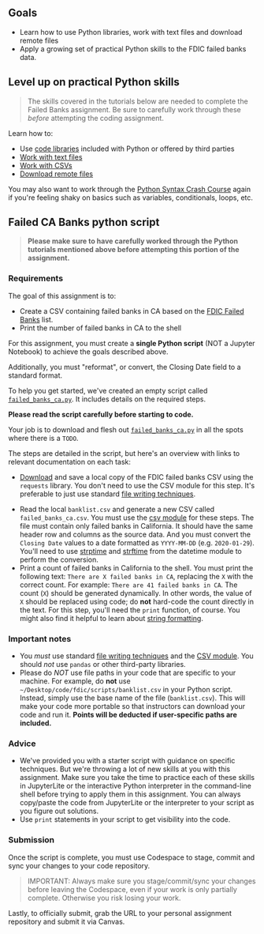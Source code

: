 ## Goals

- Learn how to use Python libraries, work with text files and download remote files
- Apply a growing set of practical Python skills to the FDIC failed banks data.

## Level up on practical Python skills

> The skills covered in the tutorials below are needed to complete the Failed Banks assignment. Be sure to carefully work through these *before* attempting the coding assignment.

Learn how to:

* Use [code libraries](https://stanfordjournalism.github.io/data-journalism-notebooks/lab?path=python_libraries.ipynb) included with Python or offered by third parties
* [Work with text files](https://stanfordjournalism.github.io/data-journalism-notebooks/lab?path=python_file_io.ipynb)
* [Work with CSVs](https://stanfordjournalism.github.io/data-journalism-notebooks/lab?path=python_csv.ipynb)
* [Download remote files](https://stanfordjournalism.github.io/data-journalism-notebooks/lab/index.html?path=python_remote_files.ipynb)

You may also want to work through the [Python Syntax Crash Course][] again if you're feeling shaky on basics such as variables, conditionals, loops, etc.

## Failed CA Banks python script

> **Please make sure to have carefully worked through the Python tutorials mentioned above before attempting this portion of the assignment.**

### Requirements

The goal of this assignment is to:

* Create a CSV containing failed banks in CA based on the [FDIC Failed Banks][] list.
* Print the number of failed banks in CA to the shell

[FDIC Failed Banks]: https://www.fdic.gov/resources/resolutions/bank-failures/failed-bank-list/

For this assignment, you must create a **single Python script** (NOT a Jupyter Notebook) to achieve the goals described above.

Additionally, you must "reformat", or convert, the Closing Date field to a standard format.

To help you get started, we've created an empty script called [`failed_banks_ca.py`](/code/failed_banks_ca.py). It includes details on the required steps.

 **Please read the script carefully before starting to code.**

Your job is to download and flesh out [`failed_banks_ca.py`](/code/failed_banks_ca.py) in all the spots where there is a `TODO`.

The steps are detailed in the script, but here's an overview with links to relevant documentation on each task:

* [Download](/docs/python/remote_files.md) and save a local copy of the FDIC failed banks CSV using the `requests` library. You don't need to use the CSV module for this step. It's preferable to just use standard [file writing techniques][].

[file writing techniques]: https://stanfordjournalism.github.io/data-journalism-notebooks/lab?path=python_file_io.ipynb

* Read the local `banklist.csv` and generate a new CSV called `failed_banks_ca.csv`. You must use the [csv module](/docs/python/csv.md) for these steps. The file must contain only failed banks in California. It should have the same header row and columns as the source data. And you must convert the `Closing Date` values to a date formatted as `YYYY-MM-DD` (e.g. `2020-01-29`). You'll need to use [strptime](https://www.programiz.com/python-programming/datetime/strptime) and [strftime](https://www.programiz.com/python-programming/datetime/strftime) from the datetime module to perform the conversion.
* Print a count of failed banks in California to the shell. You must print the following text: `There are X failed banks in CA`, replacing the `X` with the correct count. For example: `There are 41 failed banks in CA`. The count (`X`) should be generated dynamically. In other words, the value of `X` should be replaced using code; do **not** hard-code the count directly in the text. For this step, you'll need the `print` function, of course. You might also find it helpful to learn about [string formatting][].

[string formatting]: https://realpython.com/python-string-formatting/#3-string-interpolation-f-strings-python-36

### Important notes

* You *must* use standard [file writing techniques][] and the [CSV module](/docs/python/csv.md). You should *not* use `pandas` or other third-party libraries.
* Please do *NOT* use file paths in your code that are specific to your machine. For example, do **not** use `~/Desktop/code/fdic/scripts/banklist.csv` in your Python script. Instead, simply use the base name of the file (`banklist.csv`). This will make your code more portable so that instructors can download your code and run it. **Points will be deducted if user-specific paths are included.**

### Advice

* We've provided you with a starter script with guidance on specific techniques. But we're throwing a lot of new skills at you with this assignment. Make sure you take the time to practice each of these skills in JupyterLite or the interactive Python interpreter  in the command-line shell before trying to apply them in this assignment. You can always copy/paste the code from JupyterLite or the interpreter to your script as you figure out solutions.
* Use `print` statements in your script to get visibility into the code.

### Submission

Once the script is complete, you must use Codespace to stage, commit and sync your changes to your code repository.

> IMPORTANT: Always make sure you stage/commit/sync your changes before
> leaving the Codespace, even if your work is only partially complete.
> Otherwise you risk losing your work.

Lastly, to officially submit, grab the URL to your personal assignment repository and submit it via Canvas.

[Python Syntax Crash Course]: https://stanfordjournalism.github.io/data-journalism-notebooks/lab?path=python_syntax_crash_course.ipynb
